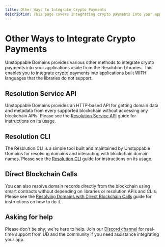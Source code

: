 ```yaml
---
title: Other Ways to Integrate Crypto Payments
description: This page covers integrating crypto payments into your applications aside from the Resolution Libraries.
---
```


# Other Ways to Integrate Crypto Payments

Unstoppable Domains provides various other methods to integrate crypto payments into your applications aside from the Resolution Libraries. This enables you to integrate crypto payments into applications built WITH languages that the libraries do not support.

## Resolution Service API

Unstoppable Domains provides an HTTP-based API for getting domain data and metadata from every supported blockchain without accessing any blockchain APIs. Please see the [Resolution Service API](../../developer-toolkit/resolution-service-api/) guide for instructions on its usage.

## Resolution CLI

The Resolution CLI is a simple tool built and maintained by Unstoppable Domains for resolving domains and interacting with blockchain domain names. Please see the [Resolution CLI](../../developer-toolkit/resolution-cli/) guide for instructions on its usage.

## Direct Blockchain Calls

You can also resolve domain records directly from the blockchain using smart contracts without depending on libraries or resolution APIs and CLIs. Please see the [Resolving Domains with Direct Blockchain Calls](../../developer-toolkit/direct-blockchain-calls/resolve-unstoppable-domain-names/) guide for instructions on how to do it.

## Asking for help

Please don't be shy; we're here to help. Join our [Discord channel](https://discord.gg/b6ZVxSZ9Hn) for real-time support from UD and the community if you need assistance integrating your app.
